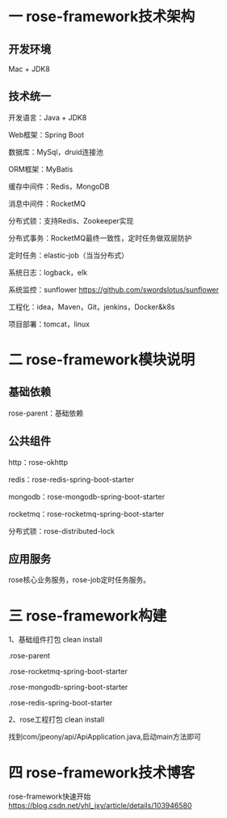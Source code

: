 # 一 rose-framework技术架构

## 开发环境

Mac + JDK8

## 技术统一

开发语言：Java + JDK8

Web框架：Spring Boot

数据库：MySql，druid连接池

ORM框架：MyBatis

缓存中间件：Redis，MongoDB

消息中间件：RocketMQ

分布式锁：支持Redis、Zookeeper实现

分布式事务：RocketMQ最终一致性，定时任务做双层防护

定时任务：elastic-job（当当分布式）

系统日志：logback，elk

系统监控：sunflower https://github.com/swordslotus/sunflower

工程化：idea，Maven，Git，jenkins，Docker&k8s

项目部署：tomcat，linux

# 二 rose-framework模块说明

## 基础依赖

rose-parent：基础依赖

## 公共组件

http：rose-okhttp

redis：rose-redis-spring-boot-starter

mongodb：rose-mongodb-spring-boot-starter

rocketmq：rose-rocketmq-spring-boot-starter

分布式锁：rose-distributed-lock


## 应用服务

rose核心业务服务，rose-job定时任务服务。

# 三 rose-framework构建

1、基础组件打包 clean install

.rose-parent

.rose-rocketmq-spring-boot-starter

.rose-mongodb-spring-boot-starter

.rose-redis-spring-boot-starter

2、rose工程打包 clean install

找到com/jpeony/api/ApiApplication.java,启动main方法即可

# 四 rose-framework技术博客

rose-framework快速开始 https://blog.csdn.net/yhl_jxy/article/details/103946580


